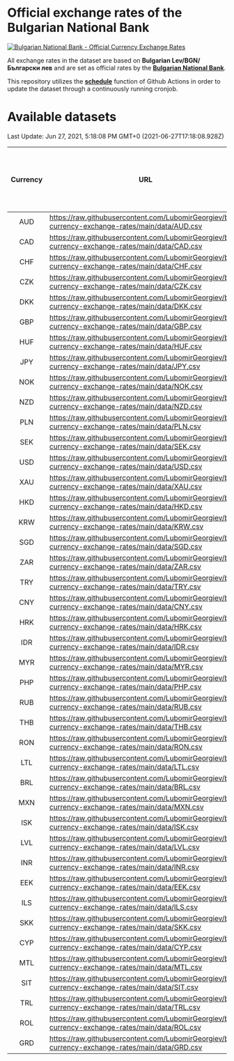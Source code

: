 # Official exchange rates of the Bulgarian National Bank

[![Bulgarian National Bank - Official Currency Exchange Rates](https://github.com/LubomirGeorgiev/bnb-currency-exchange-rates/actions/workflows/update-rates.yml/badge.svg?branch=main)](https://github.com/LubomirGeorgiev/bnb-currency-exchange-rates/actions/workflows/update-rates.yml)

All exchange rates in the dataset are based on **Bulgarian Lev/BGN/Български лев** and are set as official rates by the [**Bulgarian National Bank**](https://www.bnb.bg/Statistics/StExternalSector/StExchangeRates/StERForeignCurrencies/index.htm?toLang=_EN).

This repository utilizes the [**schedule**](https://docs.github.com/en/actions/reference/events-that-trigger-workflows) function of Github Actions in order to update the dataset through a continuously running cronjob.

# Available datasets

<!-- START LINKS (DO NOT EVER FU*ING DELETE THIS COMMENT FOR THE LOVE OF YOUR LIFE!!! IF YOU ARE CURIOS HOW IT WORKS, YOU CAN HAVE A LOOK AT ./src/updateReadme.ts) -->

Last Update: Jun 27, 2021, 5:18:08 PM GMT+0 (2021-06-27T17:18:08.928Z)

| Currency | URL                                                                                             | Number of records | Number of missing days that were filled in |
| :------: | ----------------------------------------------------------------------------------------------- | :---------------: | :----------------------------------------: |
|   AUD    | https://raw.githubusercontent.com/LubomirGeorgiev/bnb-currency-exchange-rates/main/data/AUD.csv |       7801        |                    2400                    |
|   CAD    | https://raw.githubusercontent.com/LubomirGeorgiev/bnb-currency-exchange-rates/main/data/CAD.csv |       7801        |                    2400                    |
|   CHF    | https://raw.githubusercontent.com/LubomirGeorgiev/bnb-currency-exchange-rates/main/data/CHF.csv |       7801        |                    2400                    |
|   CZK    | https://raw.githubusercontent.com/LubomirGeorgiev/bnb-currency-exchange-rates/main/data/CZK.csv |       7801        |                    2400                    |
|   DKK    | https://raw.githubusercontent.com/LubomirGeorgiev/bnb-currency-exchange-rates/main/data/DKK.csv |       7801        |                    2400                    |
|   GBP    | https://raw.githubusercontent.com/LubomirGeorgiev/bnb-currency-exchange-rates/main/data/GBP.csv |       7801        |                    2400                    |
|   HUF    | https://raw.githubusercontent.com/LubomirGeorgiev/bnb-currency-exchange-rates/main/data/HUF.csv |       7801        |                    2400                    |
|   JPY    | https://raw.githubusercontent.com/LubomirGeorgiev/bnb-currency-exchange-rates/main/data/JPY.csv |       7801        |                    2400                    |
|   NOK    | https://raw.githubusercontent.com/LubomirGeorgiev/bnb-currency-exchange-rates/main/data/NOK.csv |       7801        |                    2400                    |
|   NZD    | https://raw.githubusercontent.com/LubomirGeorgiev/bnb-currency-exchange-rates/main/data/NZD.csv |       7801        |                    2400                    |
|   PLN    | https://raw.githubusercontent.com/LubomirGeorgiev/bnb-currency-exchange-rates/main/data/PLN.csv |       7801        |                    2400                    |
|   SEK    | https://raw.githubusercontent.com/LubomirGeorgiev/bnb-currency-exchange-rates/main/data/SEK.csv |       7801        |                    2400                    |
|   USD    | https://raw.githubusercontent.com/LubomirGeorgiev/bnb-currency-exchange-rates/main/data/USD.csv |       7801        |                    2400                    |
|   XAU    | https://raw.githubusercontent.com/LubomirGeorgiev/bnb-currency-exchange-rates/main/data/XAU.csv |       7801        |                    2402                    |
|   HKD    | https://raw.githubusercontent.com/LubomirGeorgiev/bnb-currency-exchange-rates/main/data/HKD.csv |       7501        |                    2311                    |
|   KRW    | https://raw.githubusercontent.com/LubomirGeorgiev/bnb-currency-exchange-rates/main/data/KRW.csv |       7501        |                    2311                    |
|   SGD    | https://raw.githubusercontent.com/LubomirGeorgiev/bnb-currency-exchange-rates/main/data/SGD.csv |       7501        |                    2311                    |
|   ZAR    | https://raw.githubusercontent.com/LubomirGeorgiev/bnb-currency-exchange-rates/main/data/ZAR.csv |       7501        |                    2311                    |
|   TRY    | https://raw.githubusercontent.com/LubomirGeorgiev/bnb-currency-exchange-rates/main/data/TRY.csv |       5981        |                    1839                    |
|   CNY    | https://raw.githubusercontent.com/LubomirGeorgiev/bnb-currency-exchange-rates/main/data/CNY.csv |       5863        |                    1805                    |
|   HRK    | https://raw.githubusercontent.com/LubomirGeorgiev/bnb-currency-exchange-rates/main/data/HRK.csv |       5863        |                    1805                    |
|   IDR    | https://raw.githubusercontent.com/LubomirGeorgiev/bnb-currency-exchange-rates/main/data/IDR.csv |       5863        |                    1805                    |
|   MYR    | https://raw.githubusercontent.com/LubomirGeorgiev/bnb-currency-exchange-rates/main/data/MYR.csv |       5863        |                    1805                    |
|   PHP    | https://raw.githubusercontent.com/LubomirGeorgiev/bnb-currency-exchange-rates/main/data/PHP.csv |       5863        |                    1805                    |
|   RUB    | https://raw.githubusercontent.com/LubomirGeorgiev/bnb-currency-exchange-rates/main/data/RUB.csv |       5863        |                    1805                    |
|   THB    | https://raw.githubusercontent.com/LubomirGeorgiev/bnb-currency-exchange-rates/main/data/THB.csv |       5863        |                    1805                    |
|   RON    | https://raw.githubusercontent.com/LubomirGeorgiev/bnb-currency-exchange-rates/main/data/RON.csv |       5804        |                    1787                    |
|   LTL    | https://raw.githubusercontent.com/LubomirGeorgiev/bnb-currency-exchange-rates/main/data/LTL.csv |       5139        |                    1568                    |
|   BRL    | https://raw.githubusercontent.com/LubomirGeorgiev/bnb-currency-exchange-rates/main/data/BRL.csv |       4894        |                    1509                    |
|   MXN    | https://raw.githubusercontent.com/LubomirGeorgiev/bnb-currency-exchange-rates/main/data/MXN.csv |       4894        |                    1509                    |
|   ISK    | https://raw.githubusercontent.com/LubomirGeorgiev/bnb-currency-exchange-rates/main/data/ISK.csv |       4801        |                    1478                    |
|   LVL    | https://raw.githubusercontent.com/LubomirGeorgiev/bnb-currency-exchange-rates/main/data/LVL.csv |       4778        |                    1458                    |
|   INR    | https://raw.githubusercontent.com/LubomirGeorgiev/bnb-currency-exchange-rates/main/data/INR.csv |       4536        |                    1404                    |
|   EEK    | https://raw.githubusercontent.com/LubomirGeorgiev/bnb-currency-exchange-rates/main/data/EEK.csv |       3986        |                    1212                    |
|   ILS    | https://raw.githubusercontent.com/LubomirGeorgiev/bnb-currency-exchange-rates/main/data/ILS.csv |       3812        |                    1185                    |
|   SKK    | https://raw.githubusercontent.com/LubomirGeorgiev/bnb-currency-exchange-rates/main/data/SKK.csv |       2965        |                    907                     |
|   CYP    | https://raw.githubusercontent.com/LubomirGeorgiev/bnb-currency-exchange-rates/main/data/CYP.csv |       2903        |                    887                     |
|   MTL    | https://raw.githubusercontent.com/LubomirGeorgiev/bnb-currency-exchange-rates/main/data/MTL.csv |       2603        |                    798                     |
|   SIT    | https://raw.githubusercontent.com/LubomirGeorgiev/bnb-currency-exchange-rates/main/data/SIT.csv |       2543        |                    779                     |
|   TRL    | https://raw.githubusercontent.com/LubomirGeorgiev/bnb-currency-exchange-rates/main/data/TRL.csv |       1818        |                    559                     |
|   ROL    | https://raw.githubusercontent.com/LubomirGeorgiev/bnb-currency-exchange-rates/main/data/ROL.csv |       1697        |                    524                     |
|   GRD    | https://raw.githubusercontent.com/LubomirGeorgiev/bnb-currency-exchange-rates/main/data/GRD.csv |        359        |                    107                     |

<!-- END LINKS (DO NOT EVER FU*ING DELETE THIS COMMENT FOR THE LOVE OF YOUR LIFE!!! IF YOU ARE CURIOS HOW IT WORKS, YOU CAN HAVE A LOOK AT ./src/updateReadme.ts) -->
